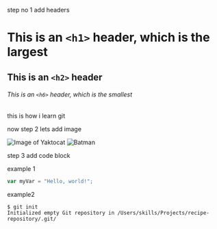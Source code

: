 step no 1 add headers
# This is an `<h1>` header, which is the largest

## This is an `<h2>` header

###### This is an `<h6>` header, which is the smallest

this is how i learn git

now step 2 lets add image

![Image of Yaktocat](https://octodex.github.com/images/yaktocat.png)
![Batman](https://imageio.forbes.com/dam/imageserve/59aef584a7ea434a34f36111/0x0.png?cropX1=-1&cropY1=-1&cropX2=-1&cropY2=-1&quality=75&fit=&background=000000&uri=danidiplacido/files/2017/09/batman-312342_960_720.png)

step 3 add code block

example 1
``` javascript
var myVar = "Hello, world!";
```

example2
```
$ git init
Initialized empty Git repository in /Users/skills/Projects/recipe-repository/.git/
```

